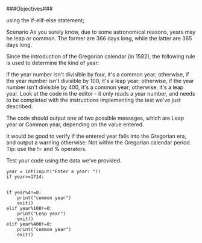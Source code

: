 ###Objectives###

using the if-elif-else statement;

Scenario
As you surely know, due to some astronomical reasons, years may be leap or common. The former are 366 days long, while the latter are 365 days long.

Since the introduction of the Gregorian calendar (in 1582), the following rule is used to determine the kind of year:

if the year number isn't divisible by four, it's a common year;
otherwise, if the year number isn't divisible by 100, it's a leap year;
otherwise, if the year number isn't divisible by 400, it's a common year;
otherwise, it's a leap year.
Look at the code in the editor - it only reads a year number, and needs to be completed with the instructions implementing the test we've just described.

The code should output one of two possible messages, which are Leap year or Common year, depending on the value entered.

It would be good to verify if the entered year falls into the Gregorian era, and output a warning otherwise: Not within the Gregorian calendar period. Tip: use the != and % operators.

Test your code using the data we've provided.







```
year = int(input("Enter a year: "))
if year>=1714:
    
    
if year%4!=0:
    print("common year")
    exit()
elif year%100!=0:
    print("Leap year")
    exit()
elif year%400!=0:
    print("common year")
    exit()
```
